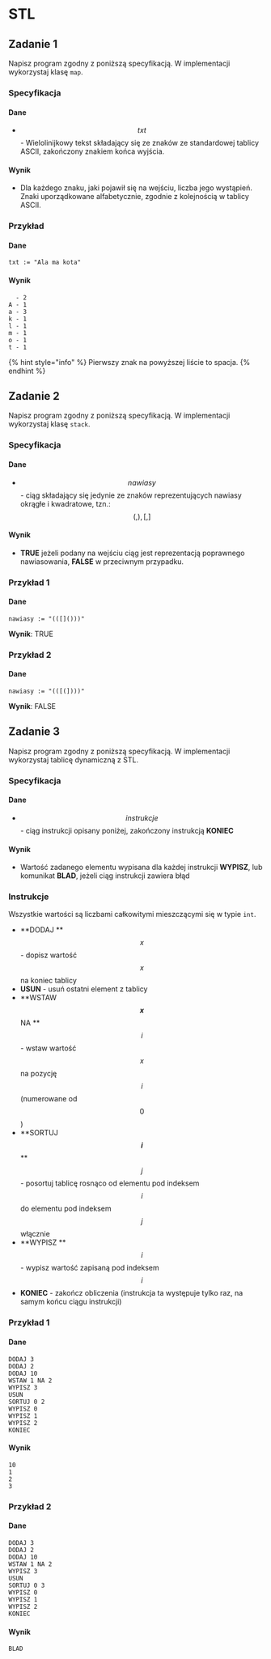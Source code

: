 # STL

## Zadanie 1

Napisz program zgodny z poniższą specyfikacją. W implementacji wykorzystaj klasę `map`.

### Specyfikacja

#### Dane

* $$txt$$ - Wielolinijkowy tekst składający się ze znaków ze standardowej tablicy ASCII, zakończony znakiem końca wyjścia.

#### Wynik

* Dla każdego znaku, jaki pojawił się na wejściu, liczba jego wystąpień. Znaki uporządkowane alfabetycznie, zgodnie z kolejnością w tablicy ASCII.

### Przykład

#### Dane

```
txt := "Ala ma kota"
```

#### Wynik

```
  - 2
A - 1
a - 3
k - 1
l - 1
m - 1
o - 1
t - 1
```

{% hint style="info" %}
Pierwszy znak na powyższej liście to spacja.
{% endhint %}

## Zadanie 2

Napisz program zgodny z poniższą specyfikacją. W implementacji wykorzystaj klasę `stack`.

### Specyfikacja

#### Dane

* $$nawiasy$$ - ciąg składający się jedynie ze znaków reprezentujących nawiasy okrągłe i kwadratowe, tzn.: $$(, ), [, ]$$

#### Wynik

* **TRUE** jeżeli podany na wejściu ciąg jest reprezentacją poprawnego nawiasowania, **FALSE** w przeciwnym przypadku.

### Przykład 1

#### Dane

```
nawiasy := "(([]()))"
```

**Wynik**: TRUE

### Przykład 2

#### Dane

```
nawiasy := "(([(])))"
```

**Wynik**: FALSE

## Zadanie 3

Napisz program zgodny z poniższą specyfikacją. W implementacji wykorzystaj tablicę dynamiczną z STL.

### Specyfikacja

#### Dane

* $$instrukcje$$ - ciąg instrukcji opisany poniżej, zakończony instrukcją **KONIEC**

#### Wynik

* Wartość zadanego elementu wypisana dla każdej instrukcji **WYPISZ**, lub komunikat **BLAD**, jeżeli ciąg instrukcji zawiera błąd

### Instrukcje

Wszystkie wartości są liczbami całkowitymi mieszczącymi się w typie `int`.

* **DODAJ **$$x$$ - dopisz wartość $$x$$ na koniec tablicy
* **USUN** - usuń ostatni element z tablicy
* **WSTAW **$$x$$** NA **$$i$$ - wstaw wartość $$x$$ na pozycję $$i$$ (numerowane od $$0$$)
* **SORTUJ **$$i$$** **$$j$$ - posortuj tablicę rosnąco od elementu pod indeksem $$i$$ do elementu pod indeksem $$j$$ włącznie
* **WYPISZ **$$i$$ - wypisz wartość zapisaną pod indeksem $$i$$
* **KONIEC** - zakończ obliczenia (instrukcja ta występuje tylko raz, na samym końcu ciągu instrukcji)

### Przykład 1

#### Dane

```
DODAJ 3
DODAJ 2
DODAJ 10
WSTAW 1 NA 2
WYPISZ 3
USUN
SORTUJ 0 2
WYPISZ 0
WYPISZ 1
WYPISZ 2
KONIEC
```

#### Wynik

```
10
1
2
3
```

### Przykład 2

#### Dane

```
DODAJ 3
DODAJ 2
DODAJ 10
WSTAW 1 NA 2
WYPISZ 3
USUN
SORTUJ 0 3
WYPISZ 0
WYPISZ 1
WYPISZ 2
KONIEC
```

#### Wynik

```
BLAD
```
